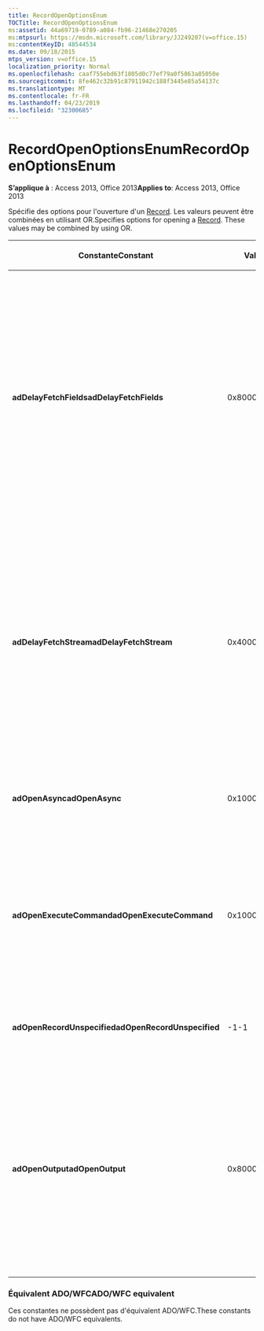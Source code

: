 ```yaml
---
title: RecordOpenOptionsEnum
TOCTitle: RecordOpenOptionsEnum
ms:assetid: 44a69719-0789-a084-fb96-21468e270205
ms:mtpsurl: https://msdn.microsoft.com/library/JJ249207(v=office.15)
ms:contentKeyID: 48544534
ms.date: 09/18/2015
mtps_version: v=office.15
localization_priority: Normal
ms.openlocfilehash: caaf755ebd63f1805d0c77ef79a0f5863a85050e
ms.sourcegitcommit: 8fe462c32b91c87911942c188f3445e85a54137c
ms.translationtype: MT
ms.contentlocale: fr-FR
ms.lasthandoff: 04/23/2019
ms.locfileid: "32300685"
---
```

# <a name="recordopenoptionsenum"></a><span data-ttu-id="8aad1-102">RecordOpenOptionsEnum</span><span class="sxs-lookup"><span data-stu-id="8aad1-102">RecordOpenOptionsEnum</span></span>


<span data-ttu-id="8aad1-103">**S’applique à** : Access 2013, Office 2013</span><span class="sxs-lookup"><span data-stu-id="8aad1-103">**Applies to**: Access 2013, Office 2013</span></span>

<span data-ttu-id="8aad1-p101">Spécifie des options pour l'ouverture d'un [Record](record-object-ado.md). Les valeurs peuvent être combinées en utilisant OR.</span><span class="sxs-lookup"><span data-stu-id="8aad1-p101">Specifies options for opening a [Record](record-object-ado.md). These values may be combined by using OR.</span></span>

<table>
<colgroup>
<col style="width: 33%" />
<col style="width: 33%" />
<col style="width: 33%" />
</colgroup>
<thead>
<tr class="header">
<th><p><span data-ttu-id="8aad1-106">Constante</span><span class="sxs-lookup"><span data-stu-id="8aad1-106">Constant</span></span></p></th>
<th><p><span data-ttu-id="8aad1-107">Valeur</span><span class="sxs-lookup"><span data-stu-id="8aad1-107">Value</span></span></p></th>
<th><p><span data-ttu-id="8aad1-108">Description</span><span class="sxs-lookup"><span data-stu-id="8aad1-108">Description</span></span></p></th>
</tr>
</thead>
<tbody>
<tr class="odd">
<td><p><span data-ttu-id="8aad1-109"><strong>adDelayFetchFields</strong></span><span class="sxs-lookup"><span data-stu-id="8aad1-109"><strong>adDelayFetchFields</strong></span></span></p></td>
<td><p><span data-ttu-id="8aad1-110">0x8000</span><span class="sxs-lookup"><span data-stu-id="8aad1-110">0x8000</span></span></p></td>
<td><p><span data-ttu-id="8aad1-p102">Indique au fournisseur que les champs associés au <strong>Record</strong> n'ont pas besoin d'être extraits tout de suite ; ils peuvent l'être à la première tentative d'accès. Le fonctionnement par défaut, indiqué par l'absence de cet indicateur, est d'extraire tous les champs de l'objet <strong>Record</strong>.</span><span class="sxs-lookup"><span data-stu-id="8aad1-p102">Indicates to the provider that the fields associated with the <strong>Record</strong> need not be retrieved initially, but can be retrieved at the first attempt to access the field. The default behavior, indicated by the absence of this flag, is to retrieve all the <strong>Record</strong> object fields.</span></span></p></td>
</tr>
<tr class="even">
<td><p><span data-ttu-id="8aad1-113"><strong>adDelayFetchStream</strong></span><span class="sxs-lookup"><span data-stu-id="8aad1-113"><strong>adDelayFetchStream</strong></span></span></p></td>
<td><p><span data-ttu-id="8aad1-114">0x4000</span><span class="sxs-lookup"><span data-stu-id="8aad1-114">0x4000</span></span></p></td>
<td><p><span data-ttu-id="8aad1-p103">Indique au fournisseur que la chaîne de données par défaut associée au <strong>Record</strong> n'a pas besoin d'être extraite tout de suite. Le fonctionnement par défaut, indiqué par l'absence de cet indicateur, est d'extraire la chaîne par défaut associée à l'objet <strong>Record</strong>.</span><span class="sxs-lookup"><span data-stu-id="8aad1-p103">Indicates to the provider that the default stream associated with the <strong>Record</strong> need not be retrieved initially. The default behavior, indicated by the absence of this flag, is to retrieve the default stream associated with the <strong>Record</strong> object.</span></span></p></td>
</tr>
<tr class="odd">
<td><p><span data-ttu-id="8aad1-117"><strong>adOpenAsync</strong></span><span class="sxs-lookup"><span data-stu-id="8aad1-117"><strong>adOpenAsync</strong></span></span></p></td>
<td><p><span data-ttu-id="8aad1-118">0x1000</span><span class="sxs-lookup"><span data-stu-id="8aad1-118">0x1000</span></span></p></td>
<td><p><span data-ttu-id="8aad1-119">Indique que l’objet <strong>Record</strong> est ouvert en mode asynchrone.</span><span class="sxs-lookup"><span data-stu-id="8aad1-119">Indicates that the <strong>Record</strong> object is opened in asynchronous mode.</span></span></p></td>
</tr>
<tr class="even">
<td><p><span data-ttu-id="8aad1-120"><strong>adOpenExecuteCommand</strong></span><span class="sxs-lookup"><span data-stu-id="8aad1-120"><strong>adOpenExecuteCommand</strong></span></span></p></td>
<td><p><span data-ttu-id="8aad1-121">0x10000</span><span class="sxs-lookup"><span data-stu-id="8aad1-121">0x10000</span></span></p></td>
<td><p><span data-ttu-id="8aad1-p104">Indique que la chaîne source contient le texte des commandes qui doivent être exécutées. Cette valeur est équivalente à l'option <strong>adCmdText</strong> de <strong>Recordset.Open</strong>.</span><span class="sxs-lookup"><span data-stu-id="8aad1-p104">Indicates that the Source string contains command text that should be executed. This value is equivalent to the <strong>adCmdText</strong> option on <strong>Recordset.Open</strong>.</span></span></p></td>
</tr>
<tr class="odd">
<td><p><span data-ttu-id="8aad1-124"><strong>adOpenRecordUnspecified</strong></span><span class="sxs-lookup"><span data-stu-id="8aad1-124"><strong>adOpenRecordUnspecified</strong></span></span></p></td>
<td><p><span data-ttu-id="8aad1-125">-1</span><span class="sxs-lookup"><span data-stu-id="8aad1-125">-1</span></span></p></td>
<td><p><span data-ttu-id="8aad1-p105">Par défaut. Indique qu'aucune option n'est spécifiée.</span><span class="sxs-lookup"><span data-stu-id="8aad1-p105">Default. Indicates no options are specified.</span></span></p></td>
</tr>
<tr class="even">
<td><p><span data-ttu-id="8aad1-128"><strong>adOpenOutput</strong></span><span class="sxs-lookup"><span data-stu-id="8aad1-128"><strong>adOpenOutput</strong></span></span></p></td>
<td><p><span data-ttu-id="8aad1-129">0x800000</span><span class="sxs-lookup"><span data-stu-id="8aad1-129">0x800000</span></span></p></td>
<td><p><span data-ttu-id="8aad1-p106">Indique que si la source pointe sur un nœud contenant un script exécutable (comme une page .ASP), le <strong>Record</strong> ouvert contiendra le résultat de ce script. Cette valeur n'est valide qu'avec les enregistrements sans collection.</span><span class="sxs-lookup"><span data-stu-id="8aad1-p106">Indicates that if the source points to a node that contains an executable script (such as an .ASP page), then the opened <strong>Record</strong> will contain the results of the executed script. This value is only valid with non-collection records.</span></span></p></td>
</tr>
</tbody>
</table>


### <a name="adowfc-equivalent"></a><span data-ttu-id="8aad1-132">Équivalent ADO/WFC</span><span class="sxs-lookup"><span data-stu-id="8aad1-132">ADO/WFC equivalent</span></span>

<span data-ttu-id="8aad1-133">Ces constantes ne possèdent pas d'équivalent ADO/WFC.</span><span class="sxs-lookup"><span data-stu-id="8aad1-133">These constants do not have ADO/WFC equivalents.</span></span>

